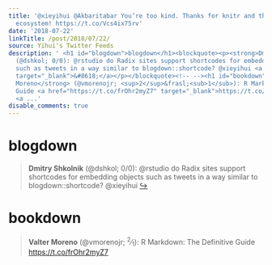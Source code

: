 ```yaml
---
title: '@xieyihui @Akbaritabar You’re too kind. Thanks for knitr and the amazing {*down}
  ecosystem! https://t.co/Vcs4ix75rv'
date: '2018-07-22'
linkTitle: /post/2018/07/22/
source: Yihui's Twitter Feeds
description: ' <h1 id="blogdown">blogdown</h1><blockquote><p><strong>Dmitry Shkolnik</strong>
  (@dshkol; 0/0): @rstudio do Radix sites support shortcodes for embedding objects
  such as tweets in a way similar to blogdown::shortcode? @xieyihui <a href="https://twitter.com/xieyihui/status/1020851546341310464"
  target="_blank">&#8618;</a></p></blockquote><!-- --><h1 id="bookdown">bookdown</h1><blockquote><p><strong>Valter
  Moreno</strong> (@vmorenojr; <sup>2</sup>&frasl;<sub>1</sub>): R Markdown: The Definitive
  Guide <a href="https://t.co/frOhr2myZ7" target="_blank">https://t.co/frOhr2myZ7</a>
  <a ...'
disable_comments: true
---
```

 <h1 id="blogdown">blogdown</h1><blockquote><p><strong>Dmitry Shkolnik</strong> (@dshkol; 0/0): @rstudio do Radix sites support shortcodes for embedding objects such as tweets in a way similar to blogdown::shortcode? @xieyihui <a href="https://twitter.com/xieyihui/status/1020851546341310464" target="_blank">&#8618;</a></p></blockquote><!-- --><h1 id="bookdown">bookdown</h1><blockquote><p><strong>Valter Moreno</strong> (@vmorenojr; <sup>2</sup>&frasl;<sub>1</sub>): R Markdown: The Definitive Guide <a href="https://t.co/frOhr2myZ7" target="_blank">https://t.co/frOhr2myZ7</a> <a ...